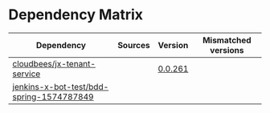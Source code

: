 # Dependency Matrix

Dependency | Sources | Version | Mismatched versions
---------- | ------- | ------- | -------------------
[cloudbees/jx-tenant-service](https://github.com/cloudbees/jx-tenant-service) |  | [0.0.261](https://github.com/cloudbees/jx-tenant-service/releases/tag/v0.0.261) | 
[jenkins-x-bot-test/bdd-spring-1574787849](https://github.com/jenkins-x-bot-test/bdd-spring-1574787849.git) |  | []() | 
